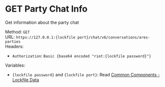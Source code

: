 <!-- This file is automatically generated! Do not edit it directly! See https://github.com/techchrism/valorant-api-docs/blob/trunk/contributing.md for more information. -->

# GET Party Chat Info

Get information about the party chat  


Method: `GET`  
URL: `https://127.0.0.1:{lockfile port}/chat/v6/conversations/ares-parties`  
Headers:
 - `Authorization`: `Basic {base64 encoded "riot:{lockfile password}"}`

Variables:
 - `{lockfile password}` and `{lockfile port}`: Read [Common Components - Lockfile Data](../common-components.md#lockfile-data)


